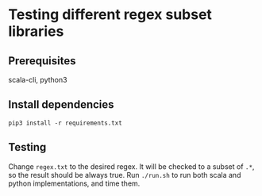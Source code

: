 # Testing different regex subset libraries
## Prerequisites
scala-cli, python3
## Install dependencies
`pip3 install -r requirements.txt`
## Testing
Change `regex.txt` to the desired regex. It will be checked to a subset of `.*`, so the result should be always true.
Run `./run.sh` to run both scala and python implementations, and time them.